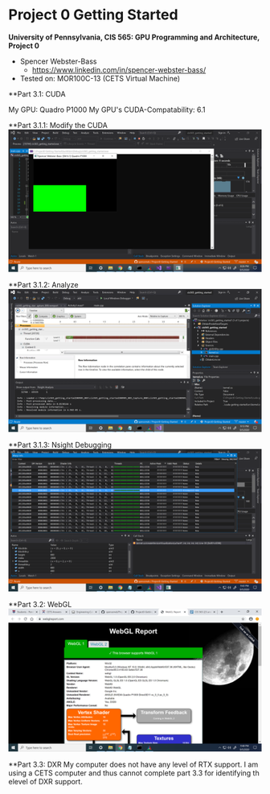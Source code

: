 Project 0 Getting Started
====================

**University of Pennsylvania, CIS 565: GPU Programming and Architecture, Project 0**

* Spencer Webster-Bass
  * https://www.linkedin.com/in/spencer-webster-bass/
* Tested on: MOR100C-13 (CETS Virtual Machine)


**Part 3.1: CUDA

My GPU: Quadro P1000
My GPU's CUDA-Compatability: 6.1

**Part 3.1.1: Modify the CUDA
![](images/name_change.png)

**Part 3.1.2: Analyze
![](images/timeline.png)

**Part 3.1.3: Nsight Debugging
![](images/nsight_debugging.png)

**Part 3.2: WebGL
![](images/webgl.png)

**Part 3.3: DXR
My computer does not have any level of RTX support.
I am using a CETS computer and thus cannot complete part 3.3 for identifying th elevel of DXR support.


